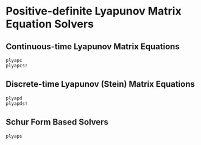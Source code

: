 # Positive-definite Lyapunov Matrix Equation Solvers

## Continuous-time Lyapunov Matrix Equations

```@docs
plyapc
plyapcs!
```

## Discrete-time Lyapunov (Stein) Matrix Equations

```@docs
plyapd
plyapds!
```

## Schur Form Based Solvers

```@docs
plyaps
```
